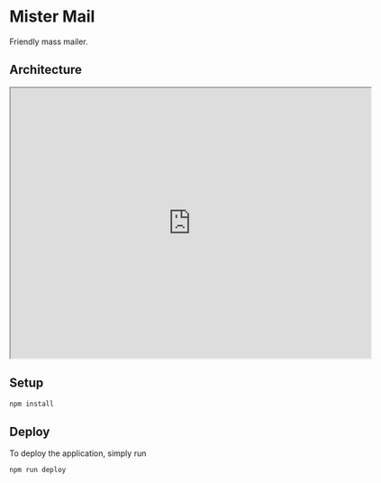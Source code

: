 # Mister Mail

Friendly mass mailer.

## Architecture

<iframe src="https://drive.google.com/file/d/12FSTrMZs5HWeGkN_7h481OHAxGHd0cRv/preview" width="640" height="480"></iframe>

## Setup

```bash
npm install
```

## Deploy

To deploy the application, simply run

```bash
npm run deploy
```
